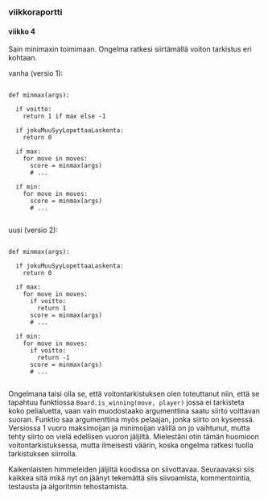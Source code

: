 ### viikkoraportti
#### viikko 4

Sain minimaxin toimimaan. Ongelma ratkesi siirtämällä voiton tarkistus eri kohtaan.

vanha (versio 1):

```

def minmax(args):

  if voitto:
    return 1 if max else -1
    
  if jokuMuuSyyLopettaaLaskenta:
    return 0
   
  if max:
    for move in moves:
      score = minmax(args)
      # ...
   
  if min:
    for move in moves:
      score = minmax(args)
      # ...
      
```

uusi (versio 2):

```

def minmax(args):

  if jokuMuuSyyLopettaaLaskenta:
    return 0
  
  if max:
    for move in moves:
      if voitto:
        return 1
      score = minmax(args)
      # ...
   
  if min:
    for move in moves:
      if voitto:
        return -1
      score = minmax(args)
      # ...
      
```

Ongelmana taisi olla se, että voitontarkistuksen olen toteuttanut niin, että se tapahtuu funktiossa `Board.is_winning(move, player)`
jossa ei tarkisteta koko pelialuetta, vaan vain muodostaako argumenttina saatu siirto voittavan suoran. Funktio saa argumenttina myös
pelaajan, jonka siirto on kyseessä. Versiossa 1 vuoro maksimoijan ja minimoijan välillä on jo vaihtunut, mutta tehty siirto on vielä
edellisen vuoron jäljiltä. Mielestäni otin tämän huomioon voitontarkistuksessa, mutta ilmeisesti väärin, koska ongelma ratkesi tuolla
tarkistuksen siirrolla.

Kaikenlaisten himmeleiden jäljiltä koodissa on siivottavaa. Seuraavaksi siis kaikkea sitä mikä nyt on jäänyt tekemättä siis siivoamista, kommentointia, testausta ja algoritmin tehostamista.



